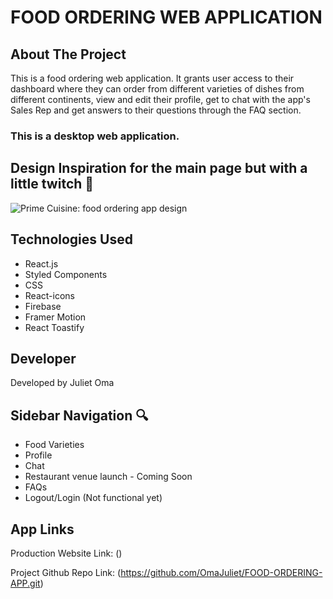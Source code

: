 # FOOD ORDERING WEB APPLICATION

## About The Project 

This is a food ordering web application. It grants user access to their dashboard where they can order from different varieties of dishes from different continents, view and edit their profile, get to chat with the app's Sales Rep and get answers to their questions through the FAQ section.

### This is a desktop web application.


## Design Inspiration for the main page but with a little twitch 🤭
![Prime Cuisine: food ordering app design](design.png) 


## Technologies Used

- React.js
- Styled Components
- CSS 
- React-icons
- Firebase
- Framer Motion
- React Toastify


## Developer

Developed by Juliet Oma


## Sidebar Navigation 🔍

- Food Varieties 
- Profile
- Chat 
- Restaurant venue launch - Coming Soon 
- FAQs
- Logout/Login (Not functional yet)



## App Links 

Production Website Link: ()

Project Github Repo Link: (https://github.com/OmaJuliet/FOOD-ORDERING-APP.git)
